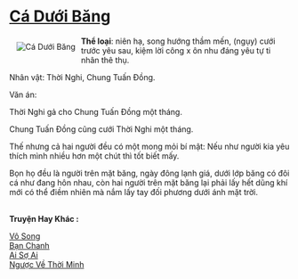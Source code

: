 <a href="https://utruyen.com/ca-duoi-bang/22077/" title="Cá Dưới Băng"><h1>Cá Dưới Băng</h1></a><div style="display:table"><img align="right" style="float: left; padding: 10px;" src="https://utruyen.com/images/story/200x260/ca-duoi-bang.jpg" alt="Cá Dưới Băng"><b>Thể loại</b>: niên hạ, song hướng thầm mến, (ngụy) cưới trước yêu sau, kiệm lời công x ôn nhu đáng yêu tự ti nhân thê thụ.<p></p>Nhân vật: Thời Nghi, Chung Tuấn Đồng.<p></p>Văn án: <p></p>Thời Nghi gả cho Chung Tuấn Đồng một tháng.<p></p>Chung Tuấn Đồng cũng cưới Thời Nghi một tháng.<p></p>Thế nhưng cả hai người đều có một mong mỏi bí mật: Nếu như người kia yêu thích mình nhiều hơn một chút thì tốt biết mấy.<p></p>Bọn họ đều là người trên mặt băng, ngày đông lạnh giá, dưới lớp băng có đôi cá như đang hôn nhau, còn hai người trên mặt băng lại phải lấy hết dũng khí mới có thể điềm nhiên mà nắm lấy tay đối phương dưới ánh mặt trời.</div><p><br><b>Truyện Hay Khác :</b></p><a href="https://utruyen.com/vo-song/22025/" alt="Vô Song">Vô Song</a><br/><a href="https://github.com/quanluxury/truyenhot/tree/master/truyenhay/16633/" alt="Bạn Chanh">Bạn Chanh</a><br/><a href="https://github.com/quanluxury/ngontinhhot/tree/master/truyenhay/20605/" alt="Ai Sợ Ai">Ai Sợ Ai</a><br/><a href="https://github.com/quanluxury/truyenhot/tree/master/truyenhay/12330/" alt="Ngược Về Thời Minh">Ngược Về Thời Minh</a><br/>